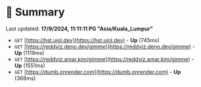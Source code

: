 # 📖 Summary
Last updated: **17/9/2024, 11:11:11 PG "Asia/Kuala_Lumpur"**

- `GET` [https://hst.ujol.dev](https://hst.ujol.dev) - **Up** (745ms)
- `GET` [https://reddviz.deno.dev/gimme](https://reddviz.deno.dev/gimme) - **Up** (1119ms)
- `GET` [https://reddviz.amar.kim/gimme](https://reddviz.amar.kim/gimme) - **Up** (1551ms)
- `GET` [https://dumb.onrender.com](https://dumb.onrender.com) - **Up** (368ms)
